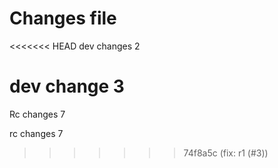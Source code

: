 # Changes file

<<<<<<< HEAD
dev changes 2

dev change 3
=======
Rc changes 7

rc changes 7
>>>>>>> 74f8a5c (fix: r1 (#3))
